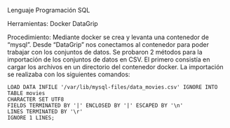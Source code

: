 

Lenguaje Programación 
SQL 

Herramientas: 
Docker
DataGrip 

Procedimiento:
Mediante docker se crea y levanta una contenedor de “mysql”. 
Desde “DataGrip” nos conectamos al contenedor para poder trabajar con los conjuntos de datos. 
Se probaron 2 métodos para la importación de los conjuntos de datos en CSV. El primero consistía en cargar los archivos en un directorio del contenedor docker. 
La importación se realizaba con los siguientes comandos: 


	LOAD DATA INFILE '/var/lib/mysql-files/data_movies.csv' IGNORE INTO TABLE movies
	CHARACTER SET UTF8
	FIELDS TERMINATED BY '|' ENCLOSED BY '|' ESCAPED BY '\n'
	LINES TERMINATED BY '\r'
	IGNORE 1 LINES; 

